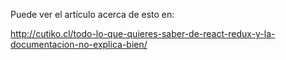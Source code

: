 Puede ver el artículo acerca de esto en:

http://cutiko.cl/todo-lo-que-quieres-saber-de-react-redux-y-la-documentacion-no-explica-bien/
